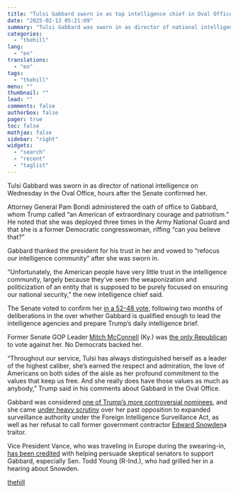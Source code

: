```yaml
---
title: "Tulsi Gabbard sworn in as top intelligence chief in Oval Office"
date: "2025-02-13 05:21:09"
summary: "Tulsi Gabbard was sworn in as director of national intelligence on Wednesday in the Oval Office, hours after the Senate confirmed her. Attorney General Pam Bondi administered the oath of office to Gabbard, whom Trump called “an American of extraordinary courage and patriotism.” He noted that she was deployed three..."
categories:
  - "thehill"
lang:
  - "en"
translations:
  - "en"
tags:
  - "thehill"
menu: ""
thumbnail: ""
lead: ""
comments: false
authorbox: false
pager: true
toc: false
mathjax: false
sidebar: "right"
widgets:
  - "search"
  - "recent"
  - "taglist"
---
```


Tulsi Gabbard was sworn in as director of national intelligence on Wednesday in the Oval Office, hours after the Senate confirmed her.

Attorney General Pam Bondi administered the oath of office to Gabbard, whom Trump called “an American of extraordinary courage and patriotism.” He noted that she was deployed three times in the Army National Guard and that she is a former Democratic congresswoman, riffing “can you believe that?”

Gabbard thanked the president for his trust in her and vowed to “refocus our intelligence community” after she was sworn in.

“Unfortunately, the American people have very little trust in the intelligence community, largely because they’ve seen the weaponization and politicization of an entity that is supposed to be purely focused on ensuring our national security,” the new intelligence chief said.

The Senate voted to confirm her [in a 52-48 vote](https://thehill.com/homenews/senate/5140620-senate-confirms-tulsi-gabbard-intelligence-chief/), following two months of deliberations in the over whether Gabbard is qualified enough to lead the intelligence agencies and prepare Trump’s daily intelligence brief.

Former Senate GOP Leader [Mitch McConnell](https://thehill.com/people/mitch-mcconnell/) (Ky.) was [the only Republican](https://thehill.com/homenews/senate/5140808-mitch-mcconnell-tulsi-gabbard-dni/) to vote against her. No Democrats backed her.

“Throughout our service, Tulsi has always distinguished herself as a leader of the highest caliber, she’s earned the respect and admiration, the love of Americans on both sides of the aisle as her profound commitment to the values that keep us free. And she really does have those values as much as anybody,” Trump said in his comments about Gabbard in the Oval Office.

Gabbard was considered [one of Trump’s more controversial nominees](https://thehill.com/homenews/senate/5038091-tulsi-gabbard-struggles-senators/), and she came [under heavy scrutiny](https://thehill.com/homenews/5117815-tulsi-gabbard-snowden-controversy/) over her past opposition to expanded surveillance authority under the Foreign Intelligence Surveillance Act, as well as her refusal to call former government contractor [Edward Snowden](https://thehill.com/people/edward-snowden/)a traitor.

Vice President Vance, who was traveling in Europe during the swearing-in, [has been credited](https://thehill.com/homenews/senate/5133547-vance-senate-trump-nominees/) with helping persuade skeptical senators to support Gabbard, especially Sen. Todd Young (R-Ind.), who had grilled her in a hearing about Snowden.

[thehill](https://thehill.com/homenews/administration/5141579-tulsi-gabbard-sworn-in-director-national-intelligence/)
